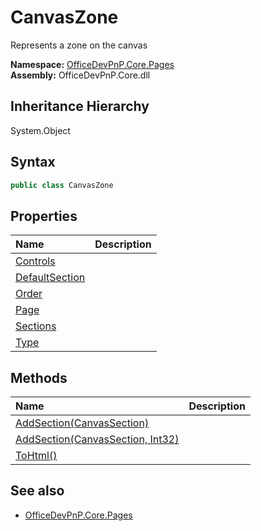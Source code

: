 # CanvasZone
Represents a zone on the canvas  

**Namespace:** [OfficeDevPnP.Core.Pages](OfficeDevPnP.Core.Pages.md)  
**Assembly:** OfficeDevPnP.Core.dll  
## Inheritance Hierarchy
System.Object  

## Syntax
```C#
public class CanvasZone
```
## Properties
|**Name**|**Description**|
|:-----|:-----|
| [Controls](OfficeDevPnP.Core.Pages.CanvasZone.Controls.md) | 
| [DefaultSection](OfficeDevPnP.Core.Pages.CanvasZone.DefaultSection.md) | 
| [Order](OfficeDevPnP.Core.Pages.CanvasZone.Order.md) | 
| [Page](OfficeDevPnP.Core.Pages.CanvasZone.Page.md) | 
| [Sections](OfficeDevPnP.Core.Pages.CanvasZone.Sections.md) | 
| [Type](OfficeDevPnP.Core.Pages.CanvasZone.Type.md) | 
## Methods
|**Name**|**Description**|
|:-----|:-----|
| [AddSection(CanvasSection)](OfficeDevPnP.Core.Pages.CanvasZone.57197c24.md) | 
| [AddSection(CanvasSection, Int32)](OfficeDevPnP.Core.Pages.CanvasZone.98a27e52.md) | 
| [ToHtml()](OfficeDevPnP.Core.Pages.CanvasZone.7c2b006f.md) | 
## See also
- [OfficeDevPnP.Core.Pages](OfficeDevPnP.Core.Pages.md)
